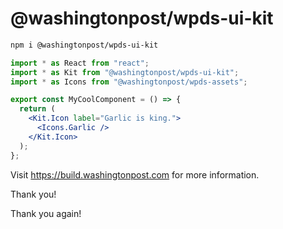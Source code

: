 # @washingtonpost/wpds-ui-kit

```bash
npm i @washingtonpost/wpds-ui-kit
```

```jsx
import * as React from "react";
import * as Kit from "@washingtonpost/wpds-ui-kit";
import * as Icons from "@washingtonpost/wpds-assets";

export const MyCoolComponent = () => {
  return (
    <Kit.Icon label="Garlic is king.">
      <Icons.Garlic />
    </Kit.Icon>
  );
};
```

Visit https://build.washingtonpost.com for more information.

Thank you!

Thank you again!
